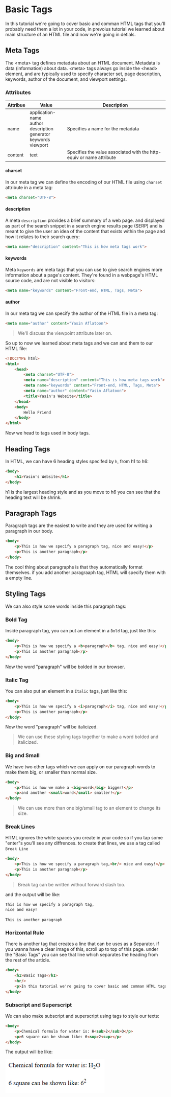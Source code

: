 # Basic Tags

In this tutorial we're going to cover basic and comman HTML tags that you'll probably need them a lot in your code, in prevoius tutorial we learned about main structure of an HTML file and now we're going in detials.

## Meta Tags

The \<meta\> tag defines metadata about an HTML document. Metadata is data (information) about data. \<meta\> tags always go inside the \<head\> element, and are typically used to specify character set, page description, keywords, author of the document, and viewport settings.

### Attributes

| Attribue | Value                                                                               | Description                                                          |
| -------- | ----------------------------------------------------------------------------------- | -------------------------------------------------------------------- |
| name     | application-name</br>author</br>description</br>generator</br>keywords</br>viewport | Specifies a name for the metadata                                    |
| content  | text                                                                                | Specifies the value associated with the http-equiv or name attribute |

#### charset

In our meta tag we can define the encoding of our HTML file using `charset` attribute in a meta tag:

``` HTML
<meta charset="UTF-8">
```

#### description

A meta `description` provides a brief summary of a web page. and displayed as part of the search snippet in a search engine results page (SERP) and is meant to give the user an idea of the content that exists within the page and how it relates to their search query:

``` HTML
<meta name="description" content="This is how meta tags work">
```

#### keywords

Meta `keywords` are meta tags that you can use to give search engines more information about a page's content. They're found in a webpage's HTML source code, and are not visible to visitors:

``` HTML
<meta name="keywords" content="Front-end, HTML, Tags, Meta">
```

#### author

In our meta tag we can specify the author of the HTML file in a meta tag:

``` HTML
<meta name="author" content="Yasin Aflatoon">
```

> We'll discuss the viewpoint attribute later on.

So up to now we learned about meta tags and we can and them to our HTML file:

``` HTML
<!DOCTYPE html>
<html>
    <head>
        <meta charset="UTF-8">
        <meta name="description" content="This is how meta tags work">
        <meta name="keywords" content="Front-end, HTML, Tags, Meta">
        <meta name="author" content="Yasin Aflatoon">
        <title>Yasin's Website</title>
    </head>
    <body>
        Hello Friend
    </body>   
</html>
```

Now we head to tags used in body tags.

## Heading Tags

In HTML, we can have 6 heading styles specifed by `h`, from h1 to h6:

``` HTML
<body>
    <h1>Yasin's Website</h1>
</body>
```

h1 is the largest heading style and as you move to h6 you can see that the heading text will be shrink.

## Paragraph Tags

Paragraph tags are the easiest to write and they are used for writing a paragraph in our body.

``` HTML
<body>
    <p>This is how we specify a paragraph tag, nice and easy!</p>
    <p>This is another paragraph</p>
</body>
```

The cool thing about paragraphs is that they automatically format themselves. if you add another paragraaph tag, HTML will specify them with a empty line.

## Styling Tags

We can also style some words inside this paragraph tags:

### Bold Tag

Inside paragraph tag, you can put an element in a `Bold` tag, just like this:

``` HTML
<body>
    <p>This is how we specify a <b>paragraph</b> tag, nice and easy!</p>
    <p>This is another paragraph</p>
</body>
```

Now the word "paragraph" will be bolded in our browser.

### Italic Tag

You can also put an element in a `Italic` tags, just like this:

``` HTML
<body>
    <p>This is how we specify a <i>paragraph</i> tag, nice and easy!</p>
    <p>This is another paragraph</p>
</body>
```

Now the word "paragraph" will be italicized.

> We can use these styling tags together to make a word bolded and italicized.

### Big and Small

We have two other tags which we can apply on our paragraph words to make them big, or smaller than normal size.

``` HTML
<body>
    <p>This is how we make a <big>word</big> bigger!</p>
    <p>and another <small>word</small> smaller!</p>
</body>
```

> We can use more than one big/small tag to an element to change its size.

### Break Lines

HTML ignores the white spaces you create in your code so if you tap some "enter"s you'll see any diffrences. to create that lines, we use a tag called `Break Line`

``` HTML
<body>
    <p>This is how we specify a paragraph tag,<br/> nice and easy!</p>
    <p>This is another paragraph</p>
</body>
```

> Break tag can be written without forward slash too.

and the output will be like:

``` Batch
This is how we specify a paragraph tag,
nice and easy!

This is another paragraph
```

### Horizontal Rule

There is another tag that creates a line that can be uses as a Separator. if you wanna have a clear image of this, scroll up to top of this page. under the "Basic Tags" you can see that line which separates the heading from the rest of the article.

``` HTML
<body>
    <h1>Basic Tags</h1>
    <hr/>
    <p>In this tutorial we're going to cover basic and comman HTML tags that you'll probably need them a lot in your code, in prevoius tutorial we learned about main structure of an HTML file and now we're going in detials.</p>
</body>
```

### Subscript and Superscript

We can also make subscript and superscript using tags to style our texts:

``` HTML
<body>
    <p>Chemical formula for water is: H<sub>2</sub>O</p>
    <p>6 square can be shown like: 6<sup>2<sup></p>
</body>
```

The output will be like:

![SubSupScript](/media/img03.png)
